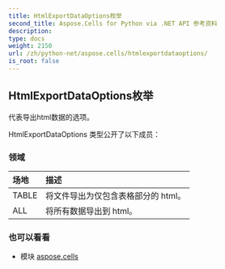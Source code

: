 ```yaml
---
title: HtmlExportDataOptions枚举
second_title: Aspose.Cells for Python via .NET API 参考资料
description:
type: docs
weight: 2150
url: /zh/python-net/aspose.cells/htmlexportdataoptions/
is_root: false
---
```

## HtmlExportDataOptions枚举
代表导出html数据的选项。



HtmlExportDataOptions 类型公开了以下成员：

### 领域
|场地|描述|
| :- | :- |
| TABLE |将文件导出为仅包含表格部分的 html。|
| ALL |将所有数据导出到 html。|



### 也可以看看
* 模块 [aspose.cells](..)
